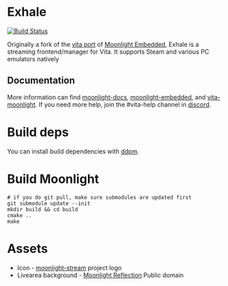 # Exhale 
[![Build Status](https://travis-ci.org/Michanne/exhale.svg?branch=master)](https://travis-ci.org/Michanne/exhale)

Originally a fork of the [vita port][3] of [Moonlight Embedded][1], Exhale is a streaming frontend/manager for Vita.
It supports Steam and various PC emulators natively

## Documentation

More information can find [moonlight-docs][1], [moonlight-embedded][2], and [vita-moonlight][3].
If you need more help, join the #vita-help channel in [discord][4].

[1]: https://github.com/moonlight-stream/moonlight-docs/wiki
[2]: https://github.com/irtimmer/moonlight-embedded/wiki
[3]: https://github.com/xyzz/vita-moonlight/wiki
[4]: https://discord.gg/atkmxxT

# Build deps

You can install build dependencies with [ddpm](https://github.com/dolcesdk/ddpm).

# Build Moonlight

```
# if you do git pull, make sure submodules are updated first
git submodule update --init
mkdir build && cd build
cmake ..
make
```

# Assets

- Icon - [moonlight-stream][moonlight] project logo
- Livearea background - [Moonlight Reflection][reflection] Public domain

[moonlight]: https://github.com/moonlight-stream
[reflection]: http://www.publicdomainpictures.net/view-image.php?image=130014&picture=moonlight-reflection
